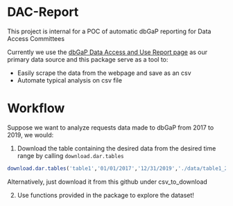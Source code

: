 # DAC-Report
This project is internal for a POC of automatic dbGaP reporting for Data Access Committees

Currently we use the [dbGaP Data Access and Use Report page](https://www.ncbi.nlm.nih.gov/projects/gap/cgi-bin/DataUseSummary.cgi) as our primary data source and this package serve as a tool to:
* Easily scrape the data from the webpage and save as an csv
* Automate typical analysis on csv file

# Workflow
Suppose we want to analyze requests data made to dbGaP from 2017 to 2019, we would:
1. Download the table containing the desired data from the desired time range by calling `download.dar.tables`
```r
download.dar.tables('table1','01/01/2017','12/31/2019','./data/table1_2017-2019.csv')
```
Alternatively, just download it from this github under csv_to_download

2. Use functions provided in the package to explore the dataset!